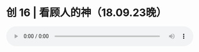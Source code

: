 # 创 16 | 看顾人的神（18.09.23晚）

<audio style="width: 100%;" preload="false" controls controlslist="nodownload"><source src="//cdn.simai.ml/audio/mp3/old/26547.mp3" type="audio/mpeg">Your browser does not support the audio element.</audio>



